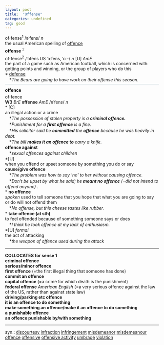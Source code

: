 ```yaml
---
layout: post
title:  "Offense"
categories: undefined
tag: good
---
```

<DIV style="MARGIN: 0px 0px 5px">of<B>·</B>fense<SUP>1</SUP> /əˈfens/ <I>n</I> <BR>the usual American spelling of <A href="{{ site.baseurl }}/offence"><U>offence</U></A></DIV>
<DIV style="COLOR: #808080; MARGIN: 0px 0px 5px; LINE-HEIGHT: normal"><SPAN style="FONT-SIZE: 10.5pt; COLOR: #000000; LINE-HEIGHT: normal"><B>offense</B></SPAN> <SUP style="FONT-SIZE: 83%; LINE-HEIGHT: normal">2</SUP> </DIV>
<DIV style="MARGIN: 0px 0px 5px">of<B>·</B>fense<SUP>2</SUP> /ˈɔfens US ˈɔːfens, ˈɑː-/ <I>n</I> [U] <I>AmE</I> <BR>the part of a game such as American football, which is concerned with getting points and winning, or the group of players who do this<BR>≠ <A href="{{ site.baseurl }}/defense"><U>defense</U></A><BR>　*<I>The Bears are going to have work on their offense this season.</I></DIV>
<DIV style="BORDER-TOP: #c7d4dc 1px solid; PADDING-BOTTOM: 0px; PADDING-TOP: 5px; PADDING-LEFT: 0px; PADDING-RIGHT: 0px"></DIV>
<DIV style="MARGIN: 5px 0px">
<DIV style="WIDTH: 100%">
<DIV style="FLOAT: left; LINE-HEIGHT: normal"></DIV>
<DIV style="WIDTH: 100%; OVERFLOW-X: hidden">
<DIV style="COLOR: #808080; MARGIN: 0px 0px 5px; LINE-HEIGHT: normal"><SPAN style="FONT-SIZE: 10.5pt; COLOR: #000000; LINE-HEIGHT: normal"><B>offence</B></SPAN> </DIV>
<DIV style="MARGIN: 0px 0px 5px">of<B>·</B>fence<BR><B>W3</B> <I>BrE</I> <B>offense</B> <I>AmE</I> /əˈfens/ <I>n</I> <BR>* [C] <BR>an illegal action or a crime<BR>　*<I>The possession of stolen property is a <B>criminal offence.</B> </I><BR>　*<I>Punishment for a <B>first offence</B> is a fine.</I><BR>　*<I>His solicitor said he <B>committed</B> the <B>offence</B> because he was heavily in debt.</I><BR>　*<I>The bill <B>makes it an offence to</B> carry a knife.</I><BR><B>offence against</B><BR>　*<I>sexual offences against children</I><BR>*[U] <BR>when you offend or upset someone by something you do or say<BR><B>cause/give offence</B><BR>　*<I>The problem was how to say 'no' to her without causing offence.</I><BR>　*<I>Don't be upset by what he said; he <B>meant no offence</B> (=did not intend to offend anyone) .</I><BR>* <B>no offence</B><BR><I>spoken</I> used to tell someone that you hope that what you are going to say or do will not offend them<BR>　*<I>No offense, but this cheese tastes like rubber.</I><BR>* <B>take offence (at sth)</B><BR>to feel offended because of something someone says or does<BR>　*<I>I think he took offence at my lack of enthusiasm.</I><BR>*[U] <I>formal</I> <BR>the act of attacking<BR>　*<I>the weapon of offence used during the attack</I>
<HR>
<B>COLLOCATES for sense 1</B> <BR><B>criminal offence</B> <BR><B>serious/minor offence</B> <BR><B>first offence</B> (=the first illegal thing that someone has done) <BR><B>commit an offence</B> <BR><B>capital offence</B> (=a crime for which death is the punishment) <BR><B>federal offense</B> <I>American English</I> (=a very serious offence against the law of the US, rather than against state law) <BR><B>driving/parking etc offence</B> <BR><B>it is an offence to do something</B> <BR><B>make something an offence/make it an offence to do something</B> <BR><B>a punishable offence</B> <BR><B>an offence punishable by/with something</B>
<HR>
</DIV>
<DIV style="MARGIN: 0px 0px 5px">
<DIV style="MARGIN: 4px 0px">syn.: <A href="{{ site.baseurl }}/discourtesy"><U>discourtesy</U></A> <A href="{{ site.baseurl }}/infraction"><U>infraction</U></A> <A href="{{ site.baseurl }}/infringement"><U>infringement</U></A> <A href="{{ site.baseurl }}/misdemeanor"><U>misdemeanor</U></A> <A href="{{ site.baseurl }}/misdemeanour"><U>misdemeanour</U></A> <A href="{{ site.baseurl }}/offence"><U>offence</U></A> <A href="{{ site.baseurl }}/offensive"><U>offensive</U></A> <A href="{{ site.baseurl }}/offensive%20activity"><U>offensive activity</U></A> <A href="{{ site.baseurl }}/umbrage"><U>umbrage</U></A> <A href="{{ site.baseurl }}/violation"><U>violation</U></A></DIV></DIV>
